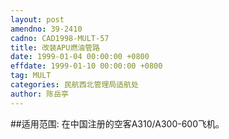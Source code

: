 ```yaml
---
layout: post
amendno: 39-2410
cadno: CAD1998-MULT-57
title: 改装APU燃油管路
date: 1999-01-04 00:00:00 +0800
effdate: 1999-01-10 00:00:00 +0800
tag: MULT
categories: 民航西北管理局适航处
author: 陈岳亭
---
```


##适用范围:
在中国注册的空客A310/A300-600飞机。

